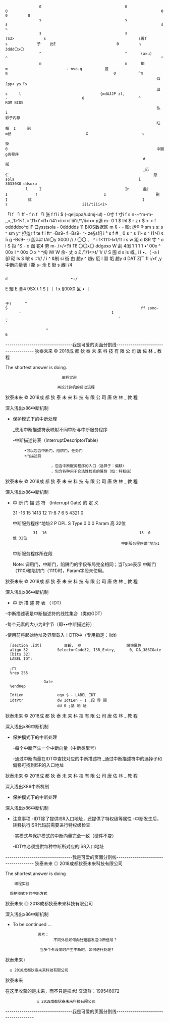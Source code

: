                    0                                     0                                                           0                                                                    0                                               0         0
                   s                                     s                                                           s                                                                    s                                                         s
                   s                                     s                                          (S3>             s                                         s震f                        s             子    此E                           0         s                                                                                                              3ddd〇x〇
                   ^                                     ^      (a>u)                                                ^                                                                    ^
                   m                                     m      蛔                                                    m                          - nvo.g          握                         m                                               0          ^m
                                                                       似                                                              Jpp< ys「s
                                                                       皿                s     l                                   {mdAJJP zl,                                                           -                                 0                        ^                   ROM BIOS
                                                                       仏                      i                                                                                                                                                                                                影子内存
                                                                       旺                頰  I     骀                                                                                                     m驶                                 X                        s
                                                                                                 掛                                                                                                                                        0                                                                  中關g务程序
                                                                 #                                                                                                                                 拭
                                                                 _厄                                                               仁                                                                懸    sola                                                       i                                                                                               30330X0 ddsoxo
             l     I                                     In      盎|                                                  I            ！                             I                      删  I         怵                                                 I            s                                 iii/tiii<i>
「l                 f     「l                              ff                                         -                f  n                                       f   「l                 张                                                              f            fI                                                                                  i
             $                  (-qeljopa/udmj-ul)                   -                             0寸                    f         寸i                                                      f                  s                            n-~^m-m-                                          ,,•,,'I>1<1,'>',11>i'<i1•i'i4'i>ii>i>i'iii'ii/*/ii•i•»
                                                                                                                                                                                p逛                                                        m-                                  0                                                                      1
$            lhl         $                                  r                                                     z     r                                           $           >                  <         f   oddddxo^qliF □ysstsola                  -                    0ddddds                                                               11    BIOS数据区
m            §                                                                                                          -                                                       - 账t                                                                     运®
              ®    sm                                    s                                s:                         s  ^                                       sm         y^                      担迆r
                                                         f                     te                                    f                                                               i                                                                   ft^
-Bs9-              f     -Bs9-                              ^-              ze§s妇 i     °                            s                                          f                    #             _                                                                           0
                   s                                                      ^                                                                                     s                   11-
                s                                     ^         (1>I)        《    5     g                                                                           -Bs9-            -)            胆叫#  IAI〇y                                                                  X000         // /                                                                   〇〇
                                                                             、    ^     i                                                                                                                                                                                                      1<111>I»1/11
                i                                        s                        w                                                                                                    距        o                                                                                      ISR                                                                         寸
                                                         ^
                                                      o  l  S                拒                                       ^S                                                    -                    o    蹓        铊4                        劳  m-                                                 />/>!1t      11!                                                      〇〇x〇 ddgoxo
                                                            W                                                                                                                                       刮        4闺                                                                             1 1 1 1 •'
00x                ^ 00x                                    I                                                                                                   ^ 00x                        O                                            x
                                                      ^                   ^掏                                         lW                                                                      W      佘-       丈                            o                    £                                 /1/1<>t/ 1/   //
                                                                                                                                                                                             S               囤                                                 d
s                  ls                             概_  i                   I  •、(  -a                                    I  卻      砌   ls                                                     S      哝                                     s                                                      ::1// /
                                                      i                   ^  &制   si                                       街      甶
趙y                    ^ 趙y                        厄                       I                                                習      垢                                 趙y                                                                                   d                             DAT  Z厂 1I :/•f ,y                                                 中断向量表
                                                                          i  撕       s-                                           佘                                 E
                                                                             街       s                                     盎I                                                                                                                                                               /4

                                                                                                                                                                                                                                                               d                            •:/

E      騮                 E      銮4                                                                                                                                                                 9SX
                      t         1                                                                                                                                                            S丨丨                                          I                    x                                                                                                   §00X0
       叵                                              •                                                                                                                                                                                丨

                                                                             子)      ^                                                                                                       S                                                           Yf somo- 
          -                                        1                          _                                                 -                                                              - 

                      ^                                                                                                                                                                      6

---------------------------------我是可爱的页面分割线-------------------------------------
狄泰未来                       © 2018成 都 狄 泰 未 来 科 技 有 限 公 司 唐 佐 林 _ 教 程

The shortest answer is doing.

                             编程实验

                           再论计算机的启动流程

狄泰未来                       © 2018成 都 狄 泰 未 来 科 技 有 限 公 司 唐 佐 林 _ 教 程

深入浅出x86中断机制

- 保护模式下的中断处理

     _使用中断描述符表映射不同中断与中断服务程序

    -中断描述符表（InterruptDescriptorTable)

           •可以包含中断门，陷阱门，任务门
           •门描述符

                       ，包含中断服务程序的入口（选择子：偏移）
                       ，包含各种用于合法性检查的属性（如：特权级）

狄泰未来                       © 2018成 都 狄 泰 未 来 科 技 有 限 公 司 唐 佐 林 _ 教 程

深入浅出x86中断机制

-  中 断 门 描 述 符 （Interrupt Gate) 的 定 义

      31 -16               15 1413 12 11-8 7 6 5 4321 0

      中断服务程序^地址2           P DPL S Type 0 0 0 Param 高 32位

                31 -16                                         15- 0       低 32位
                                                       中断服务程序備^地址1
      中断服务程序所在段

      Note:
      调用门，中断门，陷阱门的字段布局完全相同；当Type表示
      中断门（1110)和陷阱门（1111)时，Param字段未使用。

狄泰未来                       © 2018成 都 狄 泰 未 来 科 技 有 限 公 司 唐 佐 林 _ 教 程

深入浅出x86中断机制

-  中 断 描 述 符 表 （ IDT)

-中断描述表是中断描述符的线性集合（类似GDT)

-每个元素的大小为8字节（即••中断描述符）

-使用前将起始地址及界限载入丨DTR中（专用指定：lidt)

      [section .idt]          目齡， 参                    缴懷属性
      align 32             SelectorCode32, ISR_Entry,      0, DA_386IGate
      [bits 32]
      LABEL IDT:

      ;门
      %rep 255

                     Gate
      %endnep

      IdtLen               equ $ - LABEL_IDT
      IdtPtr               dw IdtLen - 1 ;段 界 限
                           dd 0 ;基 地 址

狄泰未来                       © 2018成 都 狄 泰 未 来 科 技 有 限 公 司 唐 佐 林 _ 教 程

深入浅出x86中断机制

- 保护模式下的中断处理

     -每个中断产生一个中断向量（中断类型号）

    -通过中断向量在IDT中查找对应的中断描述符
    _通过中断描述符中的选择子和偏移可找到ISR的入口地址

狄泰未来                       © 2018成 都 狄 泰 未 来 科 技 有 限 公 司 唐 佐 林 _ 教 程

深入浅出X86中断机制

- 保护模式下的中断处理

深入浅出x86中断机制

- 注意事项
     -IDT除了提供ISR入口地址，还提供了特权级等属性
     -中断发生后，转移执行ISR代码前需要进行特权级检查

     -实模式与保护模式的中断向量完全一致（硬件不变）

     -IDT中必须提供每种中断所对应的ISR入口地址

---------------------------------我是可爱的页面分割线-------------------------------------
狄泰未来  ◎ 2018成都狄泰未来科技有限公司

The shortest answer is doing

        编程实验

      保护模式下的中断方式

狄泰未来  ◎ 2018成都狄泰未来科技有限公司

深入浅出x86中断机制

-  To be continued ...

                  思考：
                         不同外设如何向处理器发送中断信号？

                   当多个外设同时产生中断时，如何进行处理?

狄泰未来                       i

      ◎ 2018成都狄泰未来科技有限公司

  狄泰未来

在这里收获的是未来，而不只是技术!
               交流群：199546072

                  ◎ 2018成都狄泰未来科技有限公司

---------------------------------我是可爱的页面分割线-------------------------------------
